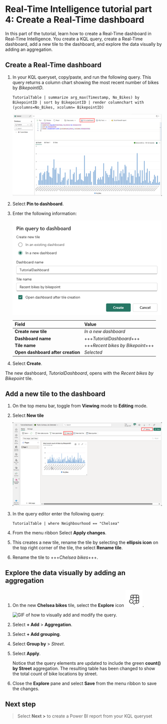 # Real-Time Intelligence tutorial part 4: Create a Real-Time dashboard

In this part of the tutorial, learn how to create a Real-Time dashboard in Real-Time Intelligence. You create a KQL query, create a Real-Time dashboard, add a new tile to the dashboard, and explore the data visually by adding an aggregation.

## Create a Real-Time dashboard

1. In your KQL queryset, copy/paste, and run the following query. This query returns a column chart showing the most recent number of bikes by *BikepointID*.

    ```kusto
    TutorialTable | summarize arg_max(Timestamp, No_Bikes) by BikepointID | sort by BikepointID | render columnchart with (ycolumns=No_Bikes, xcolumn= BikepointID)
    ```

    ![Screenshot of query showing column chart of bikes by bike point ID.](media/bikes-by-bikepoint.png)

2. Select **Pin to dashboard**. 
3. Enter the following information:

    ![Screenshot of pinning query to dashboard in Real-Time Intelligence.](media/pin-dashboard.png)

    | Field | Value |
    | --- | --- |
    | **Create new tile** | *In a new dashboard* |
    | **Dashboard name** | +++*TutorialDashboard*+++ |
    | **Tile name** | +++*Recent bikes by Bikepoint*+++ |
    | **Open dashboard after creation** | *Selected* |

4. Select **Create**.

The new dashboard, *TutorialDashboard*, opens with the *Recent bikes by Bikepoint* tile.

## Add a new tile to the dashboard

1. On the top menu bar, toggle from **Viewing** mode to **Editing** mode.
2. Select **New tile**

    ![Screenshot of Real-Time dashboard in editing mode with new tile selected.](media/new-tile.png)

3. In the query editor enter the following query:

    ```kusto
    TutorialTable | where Neighbourhood == "Chelsea"
    ```

4. From the menu ribbon Select **Apply changes**.
5. This creates a new tile, rename the tile by selecting the **ellipsis icon** on the top right corner of the tile, the select **Rename tile**.
6. Rename the tile to +++*Chelsea bikes*+++. 


## Explore the data visually by adding an aggregation

1. On the new **Chelsea bikes** tile, select the **Explore** icon ![Screenshot of the explore icon](media/explore-icon.png).

    ![GIF of how to visually add and modify the query.](media/add-aggregation.gif)

2. Select **+ Add** > **Aggregation**.
3. Select **+ Add grouping**.
4. Select **Group by** > *Street*.
5. Select **Apply**.

    Notice that the query elements are updated to include the green **count() by Street** aggregation. The resulting table has been changed to show the total count of bike locations by street.

6. Close the **Explore** pane and select **Save** from the menu ribbon to save the changes. 

## Next step

> Select **Next >** to create a Power BI report from your KQL queryset